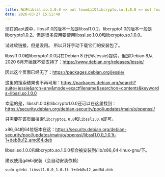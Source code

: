 ```yaml
---
title: 解决libssl.so.1.0.0 => not found以及libcrypto.so.1.0.0 => not found
date: 2020-03-27 15:52:48
---
```


现在的apt源中，libssl1.0的版本一般是libssl1.0.2，libcrypto1.0的版本一般是libcrypto1.0.2。但是很多应用要使用libssl.so.1.0.0和libcrypto.so.1.0.0。

试过软链接，但是没用。
所以只好手动下载它们的安装包了。

libssl1.0.0和libcrypto1.0.0只在Debian 8 (代号Jessie)提供，但是Debian 8从2020 6月开始就不受支持了：<https://www.debian.org/releases/jessie/>

因此这个页面已经无了：<https://packages.debian.org/jessie/>

这里的搜索结果也不再可用：<https://packages.debian.org/search?suite=jessie&arch=any&mode=exactfilename&searchon=contents&keywords=libssl.so.1.0.0>

幸运的是，libssl1.0.0和libcrypto1.0.0还可以在这里找到：<https://security.debian.org/debian-security/pool/updates/main/o/openssl/>

只需要在该页面搜索`libcrypto1.0.0`和`libssl1.0.0`即可。

x86_64的64位版本在这：<https://security.debian.org/debian-security/pool/updates/main/o/openssl/libssl1.0.0_1.0.1t-1+deb8u12_amd64.deb>

libssl.so.1.0.0和libcrypto.so.1.0.0都会被安装到/lib/x86_64-linux-gnu/下。

建议使用gdebi安装（会自动安装依赖）
```shell
sudo gdebi libssl1.0.0_1.0.1t-1+deb8u12_amd64.deb
```
